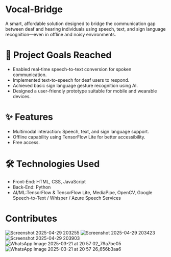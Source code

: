 # Vocal-Bridge
A smart, affordable solution designed to bridge the communication gap between deaf and hearing individuals using speech, text, and sign language recognition—even in offline and noisy environments.
# 🎯 Project Goals Reached
* Enabled real-time speech-to-text conversion for spoken communication.
* Implemented text-to-speech for deaf users to respond.
* Achieved basic sign language gesture recognition using AI.
* Designed a user-friendly prototype suitable for mobile and wearable devices.
# ✨ Features
* Multimodal interaction: Speech, text, and sign language support.
* Offline capability using TensorFlow Lite for better accessibility.
* Free access.
# 🛠 Technologies Used
* Front-End: HTML, CSS, JavaScript
* Back-End: Python
* AI/ML:TensorFlow & TensorFlow Lite, MediaPipe, OpenCV, Google Speech-to-Text / Whisper / Azure Speech Services
# Contributes
![Screenshot 2025-04-29 203255](https://github.com/user-attachments/assets/64a3e875-8242-412a-9945-bf166d4f02d1)
![Screenshot 2025-04-29 203423](https://github.com/user-attachments/assets/12d85c46-d3fe-435f-8142-de2f5db09261)
![Screenshot 2025-04-29 203903](https://github.com/user-attachments/assets/ad7f02b6-3ea5-4ea6-823b-78039e976a4c)
![WhatsApp Image 2025-03-21 at 20 57 02_79a7be05](https://github.com/user-attachments/assets/612be37d-a1b5-4e6d-b7c0-c7ae389cc6b7)
![WhatsApp Image 2025-03-21 at 20 57 26_656b3aa6](https://github.com/user-attachments/assets/f1a65f28-ecf9-448f-bba6-49899feeb1b5)
